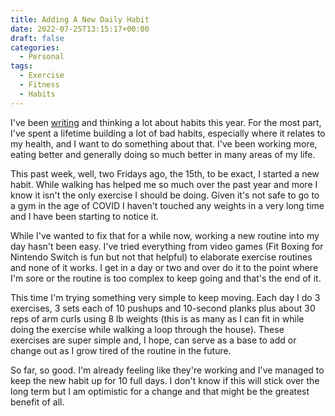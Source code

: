 ```yaml
---
title: Adding A New Daily Habit
date: 2022-07-25T13:15:17+00:00
draft: false
categories:
  - Personal
tags:
  - Exercise
  - Fitness
  - Habits
---
```


I've been [writing][1] and thinking a lot about habits this year. For the most part, I've spent a lifetime building a lot of bad habits, especially where it relates to my health, and I want to do something about that. I've been working more, eating better and generally doing so much better in many areas of my life.

This past week, well, two Fridays ago, the 15th, to be exact, I started a new habit. While walking has helped me so much over the past year and more I know it isn't the only exercise I should be doing. Given it's not safe to go to a gym in the age of COVID I haven't touched any weights in a very long time and I have been starting to notice it.

While I've wanted to fix that for a while now, working a new routine into my day hasn't been easy. I've tried everything from video games (Fit Boxing for Nintendo Switch is fun but not that helpful) to elaborate exercise routines and none of it works. I get in a day or two and over do it to the point where I'm sore or the routine is too complex to keep going and that's the end of it.

This time I'm trying something very simple to keep moving. Each day I do 3 exercises, 3 sets each of 10 pushups and 10-second planks plus about 30 reps of arm curls using 8 lb weights (this is as many as I can fit in while doing the exercise while walking a loop through the house). These exercises are super simple and, I hope, can serve as a base to add or change out as I grow tired of the routine in the future.

So far, so good. I'm already feeling like they're working and I've managed to keep the new habit up for 10 full days. I don't know if this will stick over the long term but I am optimistic for a change and that might be the greatest benefit of all.

 [1]: /2022/06/its-time-to-stop-playing-the-game/